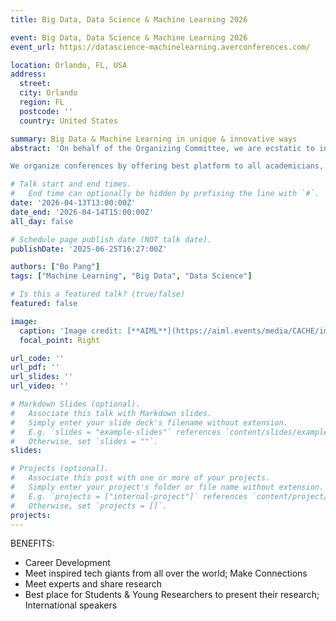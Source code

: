 ```yaml
---
title: Big Data, Data Science & Machine Learning 2026

event: Big Data, Data Science & Machine Learning 2026
event_url: https://datascience-machinelearning.averconferences.com/

location: Orlando, FL, USA
address:
  street: 
  city: Orlando
  region: FL
  postcode: ''
  country: United States

summary: Big Data & Machine Learning in unique & innovative ways
abstract: 'On behalf of the Organizing Committee, we are ecstatic to invite you to “5th Tech Summit on Big Data, Data Science & Machine Learning”.

We organize conferences by offering best platform to all academicians, researchers and industry professionals. Conference will be scheduled on wide range of topics and it will be helpful for scientific fraternity to be connected while staying at their preferred place. Join the Conference organized by us and let the world know about your research and innovation.'

# Talk start and end times.
#   End time can optionally be hidden by prefixing the line with `#`.
date: '2026-04-13T13:00:00Z'
date_end: '2026-04-14T15:00:00Z'
all_day: false

# Schedule page publish date (NOT talk date).
publishDate: '2025-06-25T16:27:00Z'

authors: ["Bo Pang"]
tags: ["Machine Learning", "Big Data", "Data Science"]

# Is this a featured talk? (true/false)
featured: false

image:
  caption: 'Image credit: [**AIML**](https://aiml.events/media/CACHE/images/image/70/53/70531a296d5c40e5b8bfbc2348871042/6f40f7f410016245793ef18451af4868.jpg)'
  focal_point: Right

url_code: ''
url_pdf: ''
url_slides: ''
url_video: ''

# Markdown Slides (optional).
#   Associate this talk with Markdown slides.
#   Simply enter your slide deck's filename without extension.
#   E.g. `slides = "example-slides"` references `content/slides/example-slides.md`.
#   Otherwise, set `slides = ""`.
slides:

# Projects (optional).
#   Associate this post with one or more of your projects.
#   Simply enter your project's folder or file name without extension.
#   E.g. `projects = ["internal-project"]` references `content/project/deep-learning/index.md`.
#   Otherwise, set `projects = []`.
projects:
---
```


BENEFITS:
- Career Development
- Meet inspired tech giants from all over the world; Make Connections
- Meet experts and share research
- Best place for Students & Young Researchers to present their research; International speakers
